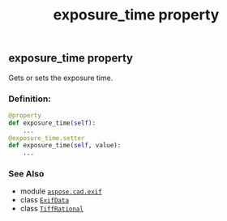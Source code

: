 ﻿---
title: exposure_time property
second_title: Aspose.CAD for Python via .NET API References
description: 
type: docs
weight: 250
url: /python-net/aspose.cad.exif/exifdata/exposure_time/
is_root: false
---

## exposure_time property


Gets or sets the exposure time.
### Definition:
```python
@property
def exposure_time(self):
    ...
@exposure_time.setter
def exposure_time(self, value):
    ...
```

### See Also
* module [`aspose.cad.exif`](../../)
* class [`ExifData`](/cad/python-net/aspose.cad.exif/exifdata)
* class [`TiffRational`](/cad/python-net/aspose.cad.fileformats.tiff/tiffrational)
